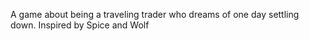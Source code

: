 A game about being a traveling trader who dreams of one day settling down.  Inspired by Spice and Wolf
